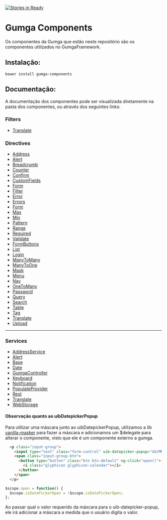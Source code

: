 [![Stories in Ready](https://badge.waffle.io/GUMGA/components.png?label=ready&title=Ready)](https://waffle.io/GUMGA/components)
# Gumga Components

Os componentes da Gumga que estão neste repositório são os componentes utilizados no GumgaFramework.

## Instalação:

`
bower install gumga-components
`

## Documentação:

A documentação dos componentes pode ser visualizada diretamente na pasta dos componentes, ou através dos seguintes links:

### Filters

- [Translate](src/components/TranslateFilter)


### Directives

- [Address](src/directives/Address)
- [Alert](src/directives/Alert)
- [Breadcrumb](src/directives/Breadcrumb)
- [Counter](src/directives/Counter)
- [Confirm](src/components/Confirm)
- [CustomFields](src/directives/CustomFields)
- [Form](src/directives/Form)
- [Filter](src/directives/Filter)
- [Error](src/directives/Form/Error)
- [Errors](src/directives/Form/Errors)
- [Form](src/directives/Form/Form)
- [Max](src/directives/Form/Max)
- [Min](src/directives/Form/Min)
- [Pattern](src/directives/Form/Pattern)
- [Range](src/directives/Form/Range)
- [Required](src/directives/Form/Required)
- [Validate](src/directives/Form/Validate)
- [FormButtons](src/directives/FormButtons)
- [List](src/components/List)
- [Login](src/directives/Login)
- [ManyToMany](src/directives/ManyToMany)
- [ManyToOne](src/directives/ManyToOne)
- [Mask](src/directives/Mask)
- [Menu](src/directives/Menu)
- [Nav](src/directives/Nav)
- [OneToMany](src/directives/OneToMany)
- [Password](src/directives/Password)
- [Query](src/directives/Query)
- [Search](src/directives/Search)
- [Table](src/directives/Table)
- [Tag](src/componentes/Tag)
- [Translate](src/directives/Translate)
- [Upload](src/directives/Upload)

---

### Services

- [AddressService](src/services/AddressService)
- [Alert](src/services/Alert)
- [Base](src/services/Base)
- [Date](src/services/Date)
- [GumgaController](src/services/GumgaController)
- [Keyboard](src/services/Keyboard)
- [Notification](src/services/Notification)
- [PopulateProvider](src/services/PopulateProvider)
- [Rest](src/services/Rest)
- [Translate](src/services/Translate)
- [WebStorage](src/services/WebStorage)




#### Observação quanto ao uibDatepickerPopup


Para utilizar uma máscara junto ao uibDatepickerPopup, utilizamos a lib [vanilla-masker](https://github.com/BankFacil/vanilla-masker) para fazer a máscara e adicionamos um $delegate para alterar o componente, visto que ele é um componente externo a gumga.

```html
  <p class="input-group">
    <input type="text" class="form-control" uib-datepicker-popup="dd/MM/yyyy" ng-model="date" is-open="isDatePickerOpen"/>
    <span class="input-group-btn">
      <button type="button" class="btn btn-default" ng-click="open()">
        <i class="glyphicon glyphicon-calendar"></i>
      </button>
    </span>
  </p>
```

```js
$scope.open = function() {
  $scope.isDatePickerOpen = !$scope.isDatePickerOpen;
};
```

Ao passar qual o valor requerido da máscara para o uib-datepicker-popup, ele irá adicionar a máscara a medida que o usuário digita o valor.
